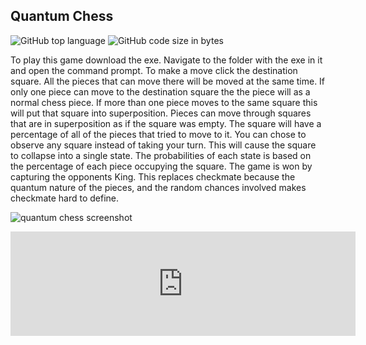 ## Quantum Chess

<!-- META Quantum Chess. A terminal based game that adds random chance to chess (just what it was missing) META -->
<!-- STAR ICON -->

![GitHub top language](https://img.shields.io/github/languages/top/ollielynas/quantum_chess)
![GitHub code size in bytes](https://img.shields.io/github/languages/code-size/ollielynas/quantum_chess)


To play this game download the exe. Navigate to the folder with the exe in it and open the command prompt. To make a move click the destination square. All the pieces that can move there will be moved at the same time. If only one piece can move to the destination square the the piece will as a normal chess piece. If more than one piece moves to the same square this will put that square into superposition. Pieces can move through squares that are in superposition as if the square was empty. The square will have a percentage of all of the pieces that tried to move to it. You can chose to observe any square instead of taking your turn. This will cause the square to collapse into a single state. The probabilities of each state is based on the percentage of each piece occupying the square. The game is won by capturing the opponents King. This replaces checkmate because the quantum nature of the pieces, and the random chances involved makes checkmate hard to define. 

![quantum chess screenshot](https://img.itch.zone/aW1hZ2UvMTk4ODYwMy8xMjIwNjU4Mi5wbmc=/794x1000/H2xKt7.png)

<iframe frameborder="0" src="https://itch.io/embed/1988603" width="552" height="167"><a href="https://ollie-lynas.itch.io/quantum-chess">Quantum Chess by Ollie lynas</a></iframe>
<!-- LAST EDITED 1700444242 LAST EDITED-->